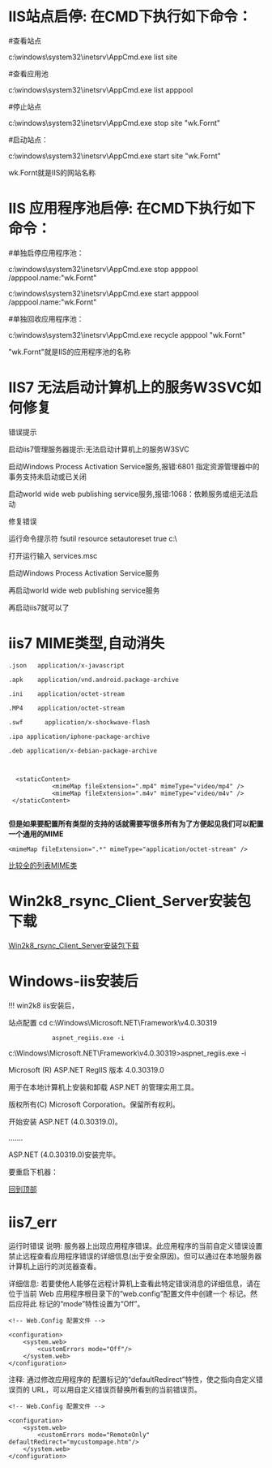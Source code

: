 
# IIS站点启停: 在CMD下执行如下命令：

#查看站点

c:\windows\system32\inetsrv\AppCmd.exe list site


#查看应用池

c:\windows\system32\inetsrv\AppCmd.exe list apppool


#停止站点

c:\windows\system32\inetsrv\AppCmd.exe stop site "wk.Fornt"

#启动站点：

c:\windows\system32\inetsrv\AppCmd.exe start site "wk.Fornt"

wk.Fornt就是IIS的网站名称 


# IIS 应用程序池启停: 在CMD下执行如下命令：
#单独启停应用程序池： 

c:\windows\system32\inetsrv\AppCmd.exe stop apppool /apppool.name:"wk.Fornt"

c:\windows\system32\inetsrv\AppCmd.exe start apppool /apppool.name:"wk.Fornt"

#单独回收应用程序池： 

c:\windows\system32\inetsrv\AppCmd.exe recycle apppool "wk.Fornt"

"wk.Fornt"就是IIS的应用程序池的名称 

# IIS7 无法启动计算机上的服务W3SVC如何修复

错误提示

启动iis7管理服务器提示:无法启动计算机上的服务W3SVC

启动Windows Process Activation Service服务,报错:6801 指定资源管理器中的事务支持未启动或已关闭 

启动world wide web publishing service服务,报错:1068：依赖服务或组无法启动



修复错误

运行命令提示符 fsutil resource setautoreset true c:\     

打开运行输入 services.msc     

启动Windows Process Activation Service服务     

再启动world wide web publishing service服务     

再启动iis7就可以了


# iis7 MIME类型,自动消失

```
.json   application/x-javascript

.apk    application/vnd.android.package-archive 

.ini    application/octet-stream

.MP4    application/octet-stream

.swf	  application/x-shockwave-flash

.ipa application/iphone-package-archive

.deb application/x-debian-package-archive



  <staticContent>
            <mimeMap fileExtension=".mp4" mimeType="video/mp4" />
            <mimeMap fileExtension=".m4v" mimeType="video/m4v" />
 </staticContent>
     
```
__但是如果要配置所有类型的支持的话就需要写很多<mimeMap>所有为了方便起见我们可以配置一个通用的MIME__  
```
<mimeMap fileExtension=".*" mimeType="application/octet-stream" />
```
 [比较全的列表MIME类](https://blog.csdn.net/xue251248603/article/details/52982263?utm_source=blogxgwz0)

# Win2k8_rsync_Client_Server安装包下载

[Win2k8_rsync_Client_Server安装包下载](https://github.com/foxuc/Windows/releases/ "安装包下载")

# Windows-iis安装后
!!! win2k8 iis安装后，

站点配置 cd c:\Windows\Microsoft.NET\Framework\v4.0.30319

                aspnet_regiis.exe -i
                
                
c:\Windows\Microsoft.NET\Framework\v4.0.30319>aspnet_regiis.exe -i

Microsoft (R) ASP.NET RegIIS 版本 4.0.30319.0

用于在本地计算机上安装和卸载 ASP.NET 的管理实用工具。

版权所有(C) Microsoft Corporation。保留所有权利。

开始安装 ASP.NET (4.0.30319.0)。

.......

ASP.NET (4.0.30319.0)安装完毕。

要重启下机器：

[回到顶部](#readme)

# iis7_err

运行时错误
说明: 服务器上出现应用程序错误。此应用程序的当前自定义错误设置禁止远程查看应用程序错误的详细信息(出于安全原因)。但可以通过在本地服务器计算机上运行的浏览器查看。 

详细信息: 若要使他人能够在远程计算机上查看此特定错误消息的详细信息，请在位于当前 Web 应用程序根目录下的“web.config”配置文件中创建一个 <customErrors> 标记。然后应将此 <customErrors> 标记的“mode”特性设置为“Off”。

```
<!-- Web.Config 配置文件 -->

<configuration>
    <system.web>
        <customErrors mode="Off"/>
    </system.web>
</configuration>
```

注释: 通过修改应用程序的 <customErrors> 配置标记的“defaultRedirect”特性，使之指向自定义错误页的 URL，可以用自定义错误页替换所看到的当前错误页。

```
<!-- Web.Config 配置文件 -->

<configuration>
    <system.web>
        <customErrors mode="RemoteOnly" defaultRedirect="mycustompage.htm"/>
    </system.web>
</configuration>
```
